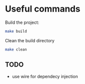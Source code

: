 # Useful commands

Build the project:
``` bash
make build
```

Clean the build directory
``` bash
make clean
```

## TODO
- use wire for dependecy injection
